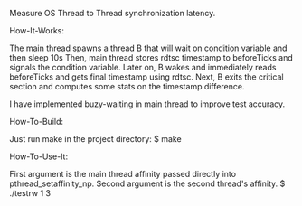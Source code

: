 Measure OS Thread to Thread synchronization latency.

How-It-Works:

The main thread spawns a thread B that will wait on condition variable
and then sleep 10s
Then, main thread stores rdtsc timestamp to beforeTicks and 
signals the condition variable.
Later on, B wakes and immediately reads beforeTicks and gets
final timestamp using rdtsc.
Next, B exits the critical section and computes some stats on 
the timestamp difference.

I have implemented buzy-waiting in main thread to improve test accuracy.

How-To-Build:

Just run make in the project directory:
$ make

How-To-Use-It:

First argument is the main thread affinity passed directly into
pthread_setaffinity_np. Second argument is the second thread's affinity.
$ ./testrw 1 3
